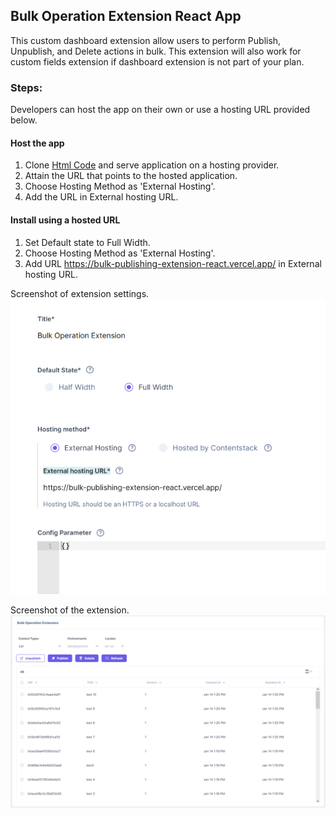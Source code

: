 ## Bulk Operation Extension React App
This custom dashboard extension allow users to perform Publish, Unpublish, and Delete actions in bulk. This extension will also work for custom fields extension if dashboard extension is not part of your plan.

### Steps:
Developers can host the app on their own or use a hosting URL provided below.

#### Host the app
1. Clone [Html Code](https://github.com/Contentstack-Solutions/some-extensions/blob/main/docx-to-html/index.html) and serve application on a hosting provider.
2. Attain the URL that points to the hosted application.
3. Choose Hosting Method as 'External Hosting'.
4. Add the URL in External hosting URL.

#### Install using a hosted URL
1. Set Default state to Full Width.
2. Choose Hosting Method as 'External Hosting'.
3. Add URL https://bulk-publishing-extension-react.vercel.app/ in External hosting URL.

Screenshot of extension settings.
![Docx_to_HTML](https://github.com/Contentstack-Solutions/some-extensions/blob/main/assets/bulk-operation-extension-settings.png)

Screenshot of the extension.
![Docx_to_HTML](https://github.com/Contentstack-Solutions/some-extensions/blob/main/assets/bulk-operation-extension.png) 
